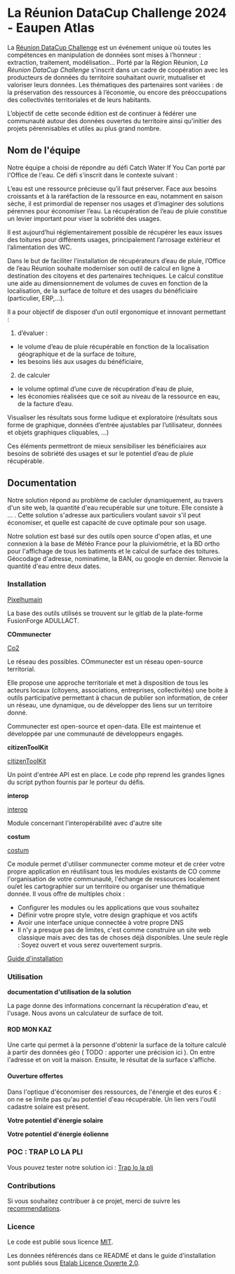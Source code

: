 # La Réunion DataCup Challenge 2024 - Eaupen Atlas

La [Réunion DataCup Challenge](https://data.regionreunion.com/p/page-reunion-datacup-challenge) est un événement unique où toutes les compétences en manipulation de données sont mises à l’honneur : extraction, traitement, modélisation… Porté par la Région Réunion, *La Réunion DataCup Challenge* s'inscrit dans un cadre de coopération avec les producteurs de données du territoire souhaitant ouvrir, mutualiser et valoriser leurs données. Les thématiques des partenaires sont variées : de la préservation des ressources à l’économie, ou encore des préoccupations des collectivités territoriales et de leurs habitants.

L’objectif de cette seconde édition est de continuer à fédérer une communauté autour des données ouvertes du territoire ainsi qu'initier des projets pérennisables et utiles au plus grand nombre.


## Nom de l'équipe

Notre équipe a choisi de répondre au défi Catch Water If You Can porté par l'Office de l'eau.
Ce défi s'inscrit dans le contexte suivant :

L’eau est une ressource précieuse qu’il faut préserver. Face aux besoins croissants et à la raréfaction de la ressource en eau, notamment en saison sèche, il est primordial de repenser nos usages et d’imaginer des solutions pérennes pour économiser l’eau. La récupération de l’eau de pluie constitue un levier important pour viser la sobriété des usages.

Il est aujourd’hui réglementairement possible de récupérer les eaux issues des toitures pour différents usages, principalement l’arrosage extérieur et l’alimentation des WC.

Dans le but de faciliter l’installation de récupérateurs d’eau de pluie, l’Office de l’eau Réunion souhaite moderniser son outil de calcul en ligne à destination des citoyens et des partenaires techniques. Le calcul constitue une aide au dimensionnement de volumes de cuves en fonction de la localisation, de la surface de toiture et des usages du bénéficiaire (particulier, ERP,…).

Il a pour objectif de disposer d’un outil ergonomique et innovant permettant :

1) d’évaluer :
 * le volume d’eau de pluie récupérable en fonction de la localisation géographique et de la surface de toiture,
 * les besoins liés aux usages du bénéficiaire,
2) de calculer
 * le volume optimal d’une cuve de récupération d’eau de pluie,
 * les économies réalisées que ce soit au niveau de la ressource en eau, de la facture d’eau.

Visualiser les résultats sous forme ludique et exploratoire (résultats sous forme de graphique, données d’entrée ajustables par l’utilisateur, données et objets graphiques cliquables, ...)

Ces éléments permettront de mieux sensibiliser les bénéficiaires aux besoins de sobriété des usages et sur le potentiel d’eau de pluie récupérable.

## **Documentation**

Notre solution répond au problème de cacluler dynamiquement, au travers d'un site web, la quantité d'eau recupérable sur une toiture. Elle consiste à ... . Cette solution s'adresse aux particuliers voulant savoir s'il peut économiser, et quelle est capacité de cuve optimale pour son usage.

Notre solution est basé sur des outils open source d'open atlas, et une connexion à la base de Météo France pour la pluiviométrie, et la BD ortho pour l'affichage de tous les batiments et le calcul de surface des toitures.
Géocodage d'adresse, nominatime, la BAN, ou google en dernier.
Renvoie la quantité d'eau entre deux dates.

### **Installation**

[Pixelhumain](https://gitlab.adullact.net/pixelhumain)

La base des outils utilisés se trouvent sur le gitlab de la plate-forme FusionForge ADULLACT.

**COmmunecter**

[Co2](https://gitlab.adullact.net/pixelhumain/co2)

Le réseau des possibles. COmmunecter est un réseau open-source territorial.

Elle propose une approche territoriale et met à disposition de tous les acteurs locaux (citoyens, associations, entreprises, collectivités) une boite à outils participative permettant à chacun de publier son information, de créer un réseau, une dynamique, ou de développer des liens sur un territoire donné.

Communecter est open-source et open-data. Elle est maintenue et développée par une communauté de développeurs engagés.

**citizenToolKit**

[citizenToolKit](https://gitlab.adullact.net/pixelhumain/citizenToolKit)

Un point d'entrée API est en place. Le code php reprend les grandes lignes du script python fournis par le porteur du défis.

**interop**

[interop](https://gitlab.adullact.net/pixelhumain/interop)

Module concernant l'interopérabilité avec d'autre site

**costum**

[costum](https://gitlab.adullact.net/pixelhumain/costum)

Ce module permet d'utiliser communecter comme moteur et de créer votre propre application en réutilisant tous les modules existants de CO comme l'organisation de votre communauté, l'échange de ressources localement ou/et les cartographier sur un territoire ou organiser une thématique donnée.
Il vous offre de multiples choix :
- Configurer les modules ou les applications que vous souhaitez
- Définir votre propre style, votre design graphique et vos actifs
- Avoir une interface unique connectée à votre propre DNS
- Il n'y a presque pas de limites, c'est comme construire un site web classique mais avec des tas de choses déjà disponibles.
Une seule règle : Soyez ouvert et vous serez ouvertement surpris.


[Guide d'installation](/INSTALL.md)

### **Utilisation**

**documentation d'utilisation de la solution**

La page donne des informations concernant la récupération d'eau, et l'usage. 
Nous avons un calculateur de surface de toit.

#### **ROD MON KAZ**
Une carte qui permet à la personne d'obtenir la surface de la toiture calculé à partir des données géo ( TODO : apporter une précision ici ).
On entre l'adresse et on voit la maison. Ensuite, le résultat de la surface s'affiche.


#### **Ouverture offertes**
 Dans l'optique d'économiser des ressources, de l'énergie et des euros € : on ne se limite pas qu'au potentiel d'eau récupérable. 
 Un lien vers l'outil cadastre solaire est présent. 
 
  **Votre potentiel d'énergie solaire**
 
  **Votre potentiel d'énergie éolienne**

  
### **POC : TRAP LO LA PLI**
Vous pouvez tester notre solution ici :
[Trap lo la pli](https://qa.communecter.org/costum/co/index/slug/reunionEau/#welcome)

### **Contributions**

Si vous souhaitez contribuer à ce projet, merci de suivre les [recommendations](/CONTRIBUTING.md).

### **Licence**

Le code est publié sous licence [MIT](/licence.MIT).

Les données référencés dans ce README et dans le guide d'installation sont publiés sous [Etalab Licence Ouverte 2.0](/licence.etalab-2.0).
